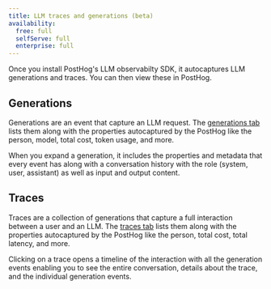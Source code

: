 ```yaml
---
title: LLM traces and generations (beta)
availability:
  free: full
  selfServe: full
  enterprise: full
---
```


Once you install PostHog's LLM observabilty SDK, it autocaptures LLM generations and traces. You can then view these in PostHog.

## Generations

Generations are an event that capture an LLM request. The [generations tab](https://us.posthog.com/llm-observability/generations) lists them along with the properties autocaptured by the PostHog like the person, model, total cost, token usage, and more.

When you expand a generation, it includes the properties and metadata that every event has along with a conversation history with the role (system, user, assistant) as well as input and output content.

<ProductScreenshot
  imageLight="https://res.cloudinary.com/dmukukwp6/image/upload/Clean_Shot_2025_01_23_at_14_47_43_2x_9223a3b730.png"
  imageDark="https://res.cloudinary.com/dmukukwp6/image/upload/Clean_Shot_2025_01_23_at_14_47_17_2x_0cc9075dd5.png"
  alt="LLM generations"
  classes="rounded"
/>

## Traces

Traces are a collection of generations that capture a full interaction between a user and an LLM. The [traces tab](https://us.posthog.com/llm-observability/traces) lists them along with the properties autocaptured by the PostHog like the person, total cost, total latency, and more.

Clicking on a trace opens a timeline of the interaction with all the generation events enabling you to see the entire conversation, details about the trace, and the individual generation events.

<ProductScreenshot
  imageLight="https://res.cloudinary.com/dmukukwp6/image/upload/Clean_Shot_2025_01_23_at_14_56_05_2x_5704304722.png"
  imageDark="https://res.cloudinary.com/dmukukwp6/image/upload/Clean_Shot_2025_01_23_at_14_56_22_2x_705d03500f.png"
  alt="LLM generations"
  classes="rounded"
/>